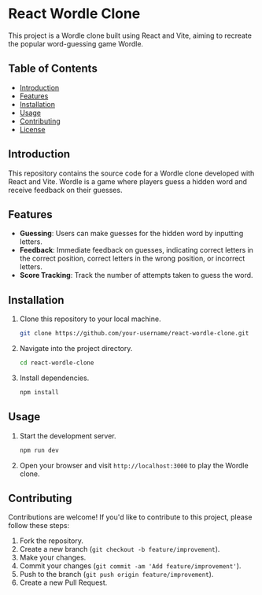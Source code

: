 # React Wordle Clone

This project is a Wordle clone built using React and Vite, aiming to recreate the popular word-guessing game Wordle.

## Table of Contents

- [Introduction](#introduction)
- [Features](#features)
- [Installation](#installation)
- [Usage](#usage)
- [Contributing](#contributing)
- [License](#license)

## Introduction

This repository contains the source code for a Wordle clone developed with React and Vite. Wordle is a game where players guess a hidden word and receive feedback on their guesses.

## Features

- **Guessing**: Users can make guesses for the hidden word by inputting letters.
- **Feedback**: Immediate feedback on guesses, indicating correct letters in the correct position, correct letters in the wrong position, or incorrect letters.
- **Score Tracking**: Track the number of attempts taken to guess the word.

## Installation

1. Clone this repository to your local machine.
    ```bash
    git clone https://github.com/your-username/react-wordle-clone.git
    ```
2. Navigate into the project directory.
    ```bash
    cd react-wordle-clone
    ```
3. Install dependencies.
    ```bash
    npm install
    ```

## Usage

1. Start the development server.
    ```bash
    npm run dev
    ```
2. Open your browser and visit `http://localhost:3000` to play the Wordle clone.

## Contributing

Contributions are welcome! If you'd like to contribute to this project, please follow these steps:

1. Fork the repository.
2. Create a new branch (`git checkout -b feature/improvement`).
3. Make your changes.
4. Commit your changes (`git commit -am 'Add feature/improvement'`).
5. Push to the branch (`git push origin feature/improvement`).
6. Create a new Pull Request.
